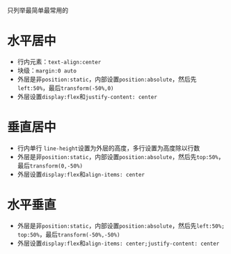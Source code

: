 只列举最简单最常用的

# 水平居中

- 行内元素：`text-align:center`
- 块级：`margin:0 auto`
- 外层是非`position:static`，内部设置`position:absolute`，然后先`left:50%`，最后`transform(-50%,0)`
- 外层设置`display:flex`和`justify-content: center`


# 垂直居中

- 行内单行 `line-height`设置为外层的高度，多行设置为高度除以行数
- 外层是非`position:static`，内部设置`position:absolute`，然后先`top:50%`，最后`transform(0,-50%)`
- 外层设置`display:flex`和`align-items: center`


# 水平垂直

- 外层是非`position:static`，内部设置`position:absolute`，然后先`left:50%; top:50%`，最后`transform(-50%,-50%)`
- 外层设置`display:flex`和`align-items: center;justify-content: center`
